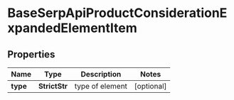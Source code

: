 # BaseSerpApiProductConsiderationExpandedElementItem


## Properties

| Name | Type | Description | Notes |
|------------ | ------------- | ------------- | -------------|
**type** | **StrictStr** | type of element |[optional]|